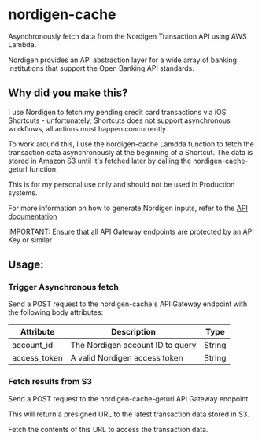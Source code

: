 # nordigen-cache
Asynchronously fetch data from the Nordigen Transaction API using AWS Lambda.

Nordigen provides an API abstraction layer for a wide array of banking institutions that support the Open Banking API standards.

## Why did you make this?

I use Nordigen to fetch my pending credit card transactions via iOS Shortcuts - unfortunately, Shortcuts does not support asynchronous workflows, all actions must happen concurrently.

To work around this, I use the nordigen-cache Lamdda function to fetch the transaction data asynchronously at the beginning of a Shortcut. 
The data is stored in Amazon S3 until it's fetched later by calling the nordigen-cache-geturl function.

This is for my personal use only and should not be used in Production systems.

For more information on how to generate Nordigen inputs, refer to the [API documentation](https://nordigen.com/en/account_information_documenation/integration/quickstart_guide/)

IMPORTANT: Ensure that all API Gateway endpoints are protected by an API Key or similar

## Usage:

### Trigger Asynchronous fetch

Send a POST request to the nordigen-cache's API Gateway endpoint with the following body attributes:

|Attribute |Description  | Type|
--- | --- | ---|
|account_id|The Nordigen account ID to query |String|
|access_token|A valid Nordigen access token|String|

### Fetch results from S3

Send a POST request to the nordigen-cache-geturl API Gateway endpoint.

This will return a presigned URL to the latest transaction data stored in S3. 

Fetch the contents of this URL to access the transaction data.
